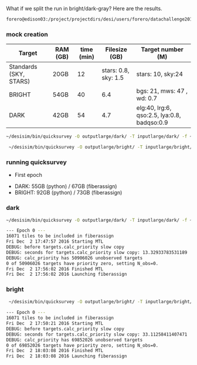 What if we split the run in bright/dark-gray? Here are the results.

```bash
forero@edison03:/project/projectdirs/desi/users/forero/datachallenge2017/split
```

### mock creation

| Target | RAM (GB)| time (min) | Filesize (GB) | Target number (M)|
| ------ | ----- | -------- | --- | ------ |
|Standards (SKY, STARS)| 20GB| 12 | stars: 0.8, sky: 1.5 | stars: 10, sky:24 | 
|BRIGHT | 54GB| 40 | 6.4 | bgs: 21, mws: 47 , wd: 0.7| 
|DARK | 42GB| 54 | 4.7 | elg:40, lrg:6, qso:2.5, lya:0.8, badqso:0.9| 

```bash
~/desisim/bin/quicksurvey -O outputlarge/dark/ -T inputlarge/dark/ -f ~/fiberassign/bin/./fiberassign -E inputlarge/ -t inputlarge/template_fiberassign.txt -N 8

 ~/desisim/bin/quicksurvey -O outputlarge/bright/ -T inputlarge/bright/ -f ~/fiberassign/bin/./fiberassign -E inputlarge/ -t inputlarge/template_fiberassign.txt -N 8
 ```
### running quicksurvey

* First epoch
 - DARK: 55GB  (python) / 67GB (fiberassign)
 - BRIGHT: 92GB (python)  / 73GB (fiberassign)

### dark

```bash
~/desisim/bin/quicksurvey -O outputlarge/dark/ -T inputlarge/dark/ -f ~/fiberassign/bin/./fiberassign -E inputlarge/ -t inputlarge/template_fiberassign.txt -N 8

--- Epoch 0 ---
16071 tiles to be included in fiberassign
Fri Dec  2 17:47:57 2016 Starting MTL
DEBUG: before targets.calc_priority slow copy
DEBUG: seconds for targets.calc_priority slow copy: 13.32933783531189
DEBUG: calc_priority has 50906026 unobserved targets
0 of 50906026 targets have priority zero, setting N_obs=0.
Fri Dec  2 17:56:02 2016 Finished MTL
Fri Dec  2 17:56:02 2016 Launching fiberassign
```

### bright

```bash
 ~/desisim/bin/quicksurvey -O outputlarge/bright/ -T inputlarge/bright/ -f ~/fiberassign/bin/./fiberassign -E inputlarge/ -t inputlarge/template_fiberassign.txt -N 8
 
--- Epoch 0 ---
16071 tiles to be included in fiberassign
Fri Dec  2 17:50:21 2016 Starting MTL
DEBUG: before targets.calc_priority slow copy
DEBUG: seconds for targets.calc_priority slow copy: 33.11258411407471
DEBUG: calc_priority has 69852026 unobserved targets
0 of 69852026 targets have priority zero, setting N_obs=0.
Fri Dec  2 18:03:08 2016 Finished MTL
Fri Dec  2 18:03:08 2016 Launching fiberassign
 
```
